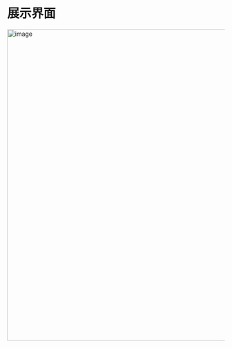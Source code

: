 # 展示界面
<img width="870" height="723" alt="image" src="https://github.com/user-attachments/assets/cf666af0-57c6-4150-a972-ad5439cec2ff" />
